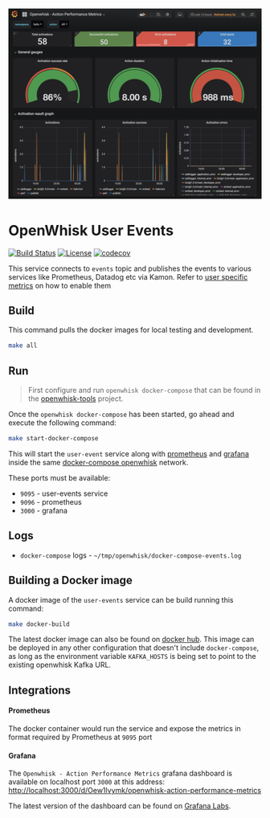 # ![OpenWhisk User Events](https://raw.githubusercontent.com/adobe-apiplatform/openwhisk-user-events/grafana-ui/images/demo_landing.png)

# OpenWhisk User Events

[![Build Status](https://travis-ci.org/adobe-apiplatform/openwhisk-user-events.svg?branch=master)](https://travis-ci.org/adobe-apiplatform/openwhisk-user-events)
[![License](https://img.shields.io/badge/license-Apache--2.0-blue.svg)](http://www.apache.org/licenses/LICENSE-2.0)
[![codecov](https://codecov.io/gh/adobe-apiplatform/openwhisk-user-events/branch/master/graph/badge.svg)](https://codecov.io/gh/adobe-apiplatform/openwhisk-user-events)

This service connects to `events` topic and publishes the events to various services like Prometheus, Datadog etc via Kamon. Refer to [user specific metrics][1] on how to enable them

## Build

This command pulls the docker images for local testing and development.

```bash
make all
```

## Run
>First configure and run `openwhisk docker-compose` that can be found in the [openwhisk-tools][2] project. 

Once the `openwhisk docker-compose` has been started, go ahead and execute the following command:  

```bash
make start-docker-compose
```

This will start the `user-event` service along with [prometheus][3] and [grafana][4] inside the same [docker-compose openwhisk][2] network. 

These ports must be available:

- `9095` - user-events service
- `9096` - prometheus
- `3000` - grafana

## Logs

- `docker-compose` logs - `~/tmp/openwhisk/docker-compose-events.log`

## Building a Docker image

A docker image of the `user-events` service can be build running this command: 
```bash
make docker-build
```
The latest docker image can also be found on [docker hub][7]. 
This image can be deployed in any other configuration that doesn't include `docker-compose`, as long as the environment variable `KAFKA_HOSTS` is being set to point to the existing openwhisk Kafka URL.

Integrations
------------

#### Prometheus
The docker container would run the service and expose the metrics in format required by Prometheus at `9095` port

#### Grafana
The `Openwhisk - Action Performance Metrics` grafana dashboard is available on localhost port `3000` at this address: 
[http://localhost:3000/d/Oew1lvymk/openwhisk-action-performance-metrics][5]

The latest version of the dashboard can be found on [Grafana Labs][6].

[1]: https://github.com/apache/incubator-openwhisk/blob/master/docs/metrics.md#user-specific-metrics
[2]: https://github.com/apache/incubator-openwhisk-devtools/tree/master/docker-compose
[3]: https://hub.docker.com/r/prom/prometheus/
[4]: https://hub.docker.com/r/grafana/grafana/
[5]: http://localhost:3000/d/Oew1lvymk/openwhisk-action-performance-metrics
[6]: https://grafana.com/dashboards/9564
[7]: https://cloud.docker.com/u/adobeapiplatform/repository/docker/adobeapiplatform/openwhisk-user-events